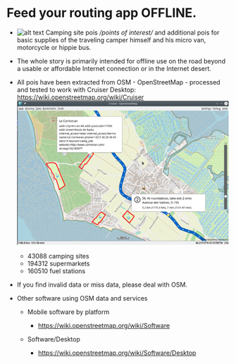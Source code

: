 # Feed your routing app OFFLINE.

- ![alt text](https://wiki.openstreetmap.org/w/images/thumb/e/e4/Camping.16.svg/14px-Camping.16.svg.png) Camping site pois */points of interest/* and additional pois for basic supplies of the traveling camper himself and his micro van, motorcycle or hippie bus.

- The whole story is primarily intended for offline use on the road beyond a usable or affordable Internet connection or in the Internet desert.

- All pois have been extracted from OSM - OpenStreetMap - processed and tested to work with Cruiser Desktop: https://wiki.openstreetmap.org/wiki/Cruiser
![alt text](./cruiser.png?raw=true "Cruiser")

    - 43088 camping sites
    - 194312 supermarkets 
    - 160510 fuel stations

- If you find invalid data or miss data, please deal with OSM.

- Other software using OSM data and services

    - Mobile software by platform
        - https://wiki.openstreetmap.org/wiki/Software

    - Software/Desktop 
        - https://wiki.openstreetmap.org/wiki/Software/Desktop
